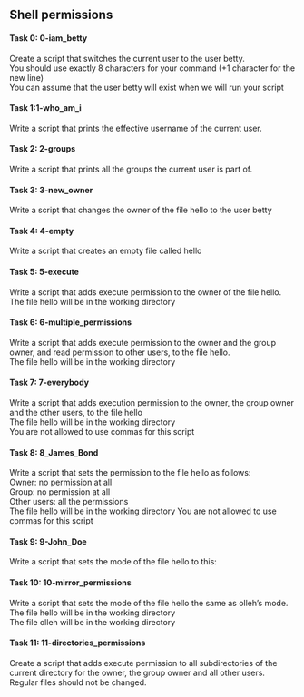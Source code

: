 <h2>Shell permissions</h2>

<h4>Task 0: 0-iam_betty</h4>
Create a script that switches the current user to the user betty.<br>
  You should use exactly 8 characters for your command (+1 character for the new line)<br>
  You can assume that the user betty will exist when we will run your script<br>
<h4>Task 1:1-who_am_i</h4> 
Write a script that prints the effective username of the current user.<br>
<h4>Task 2: 2-groups</h4> 
Write a script that prints all the groups the current user is part of.<br>
<h4>Task 3: 3-new_owner</h4>
Write a script that changes the owner of the file hello to the user betty<br>
<h4>Task 4: 4-empty</h4> 
Write a script that creates an empty file called hello<br>
<h4>Task 5: 5-execute</h4>
Write a script that adds execute permission to the owner of the file hello.<br>
   The file hello will be in the working directory <br>
<h4>Task 6: 6-multiple_permissions</h4>
Write a script that adds execute permission to the owner and the group owner, and read permission to other users, to the file hello.<br>
  The file hello will be in the working directory<br>
<h4>Task 7: 7-everybody</h4> 
Write a script that adds execution permission to the owner, the group owner and the other users, to the file hello<br>
  The file hello will be in the working directory<br>
  You are not allowed to use commas for this script
<h4>Task 8: 8_James_Bond</h4>
Write a script that sets the permission to the file hello as follows:<br>
Owner: no permission at all<br>
Group: no permission at all<br>
Other users: all the permissions<br>
The file hello will be in the working directory You are not allowed to use commas for this script
<h4>Task 9: 9-John_Doe</h4>
Write a script that sets the mode of the file hello to this:
<h4>Task 10: 10-mirror_permissions</h4>
Write a script that sets the mode of the file hello the same as olleh’s mode.<br>
The file hello will be in the working directory<br>
The file olleh will be in the working directory<br>
<h4>Task 11: 11-directories_permissions</h4>
Create a script that adds execute permission to all subdirectories of the current directory for the owner, the group owner and all other users. Regular files should not be changed.
 
